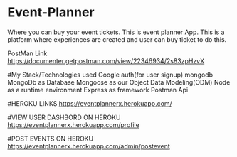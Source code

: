 # Event-Planner
Where you can buy your event tickets. 
This is event planner App. This is a platform where experiences are created and user can buy ticket to do this. 




PostMan Link
https://documenter.getpostman.com/view/22346934/2s83zpHzvX





#My Stack/Technologies used
Google auth(for user signup)
mongodb
MongoDb as Database
Mongoose as our Object Data Modeling(ODM)
Node as a runtime environment
Express as framework
Postman Api





#HEROKU LINKS
https://eventplannerx.herokuapp.com/

#VIEW USER DASHBORD ON HEROKU
https://eventplannerx.herokuapp.com/profile

#POST EVENTS ON HEROKU
https://eventplannerx.herokuapp.com/admin/postevent



